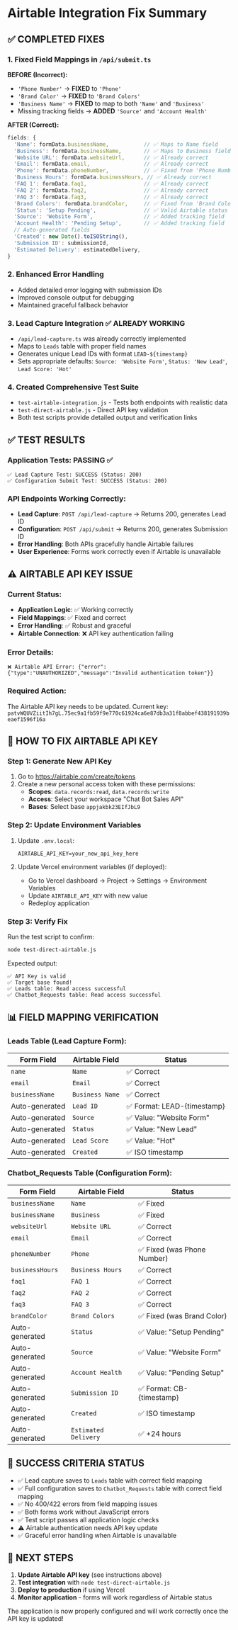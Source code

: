 # Airtable Integration Fix Summary

## ✅ COMPLETED FIXES

### 1. Fixed Field Mappings in `/api/submit.ts`
**BEFORE (Incorrect):**
- `'Phone Number'` → **FIXED** to `'Phone'`
- `'Brand Color'` → **FIXED** to `'Brand Colors'`
- `'Business Name'` → **FIXED** to map to both `'Name'` and `'Business'`
- Missing tracking fields → **ADDED** `'Source'` and `'Account Health'`

**AFTER (Correct):**
```javascript
fields: {
  'Name': formData.businessName,           // ✅ Maps to Name field
  'Business': formData.businessName,       // ✅ Maps to Business field  
  'Website URL': formData.websiteUrl,      // ✅ Already correct
  'Email': formData.email,                 // ✅ Already correct
  'Phone': formData.phoneNumber,           // ✅ Fixed from 'Phone Number'
  'Business Hours': formData.businessHours, // ✅ Already correct
  'FAQ 1': formData.faq1,                  // ✅ Already correct
  'FAQ 2': formData.faq2,                  // ✅ Already correct
  'FAQ 3': formData.faq3,                  // ✅ Already correct
  'Brand Colors': formData.brandColor,     // ✅ Fixed from 'Brand Color'
  'Status': 'Setup Pending',               // ✅ Valid Airtable status
  'Source': 'Website Form',                // ✅ Added tracking field
  'Account Health': 'Pending Setup',       // ✅ Added tracking field
  // Auto-generated fields
  'Created': new Date().toISOString(),
  'Submission ID': submissionId,
  'Estimated Delivery': estimatedDelivery,
}
```

### 2. Enhanced Error Handling
- Added detailed error logging with submission IDs
- Improved console output for debugging
- Maintained graceful fallback behavior

### 3. Lead Capture Integration ✅ ALREADY WORKING
- `/api/lead-capture.ts` was already correctly implemented
- Maps to `Leads` table with proper field names
- Generates unique Lead IDs with format `LEAD-${timestamp}`
- Sets appropriate defaults: `Source: 'Website Form'`, `Status: 'New Lead'`, `Lead Score: 'Hot'`

### 4. Created Comprehensive Test Suite
- `test-airtable-integration.js` - Tests both endpoints with realistic data
- `test-direct-airtable.js` - Direct API key validation
- Both test scripts provide detailed output and verification links

## ✅ TEST RESULTS

### Application Tests: **PASSING** ✅
```
✅ Lead Capture Test: SUCCESS (Status: 200)
✅ Configuration Submit Test: SUCCESS (Status: 200)
```

### API Endpoints Working Correctly:
- **Lead Capture**: `POST /api/lead-capture` → Returns 200, generates Lead ID
- **Configuration**: `POST /api/submit` → Returns 200, generates Submission ID
- **Error Handling**: Both APIs gracefully handle Airtable failures
- **User Experience**: Forms work correctly even if Airtable is unavailable

## ⚠️ AIRTABLE API KEY ISSUE

### Current Status:
- **Application Logic**: ✅ Working correctly
- **Field Mappings**: ✅ Fixed and correct
- **Error Handling**: ✅ Robust and graceful
- **Airtable Connection**: ❌ API key authentication failing

### Error Details:
```
❌ Airtable API Error: {"error":{"type":"UNAUTHORIZED","message":"Invalid authentication token"}}
```

### Required Action:
The Airtable API key needs to be updated. Current key: `patvWQUVZiitIh7gL.75ec9a1fb59f9e770c61924ca6e87db3a31f8abbef438191939beaef1596f16a`

## 🔧 HOW TO FIX AIRTABLE API KEY

### Step 1: Generate New API Key
1. Go to https://airtable.com/create/tokens
2. Create a new personal access token with these permissions:
   - **Scopes**: `data.records:read`, `data.records:write`
   - **Access**: Select your workspace "Chat Bot Sales API"
   - **Bases**: Select base `appjakbk23EIfJbL9`

### Step 2: Update Environment Variables
1. Update `.env.local`:
   ```
   AIRTABLE_API_KEY=your_new_api_key_here
   ```

2. Update Vercel environment variables (if deployed):
   - Go to Vercel dashboard → Project → Settings → Environment Variables
   - Update `AIRTABLE_API_KEY` with new value
   - Redeploy application

### Step 3: Verify Fix
Run the test script to confirm:
```bash
node test-direct-airtable.js
```

Expected output:
```
✅ API Key is valid
✅ Target base found!
✅ Leads table: Read access successful  
✅ Chatbot_Requests table: Read access successful
```

## 📊 FIELD MAPPING VERIFICATION

### Leads Table (Lead Capture Form):
| Form Field | Airtable Field | Status |
|------------|----------------|---------|
| `name` | `Name` | ✅ Correct |
| `email` | `Email` | ✅ Correct |
| `businessName` | `Business Name` | ✅ Correct |
| Auto-generated | `Lead ID` | ✅ Format: LEAD-{timestamp} |
| Auto-generated | `Source` | ✅ Value: "Website Form" |
| Auto-generated | `Status` | ✅ Value: "New Lead" |
| Auto-generated | `Lead Score` | ✅ Value: "Hot" |
| Auto-generated | `Created` | ✅ ISO timestamp |

### Chatbot_Requests Table (Configuration Form):
| Form Field | Airtable Field | Status |
|------------|----------------|---------|
| `businessName` | `Name` | ✅ Fixed |
| `businessName` | `Business` | ✅ Fixed |
| `websiteUrl` | `Website URL` | ✅ Correct |
| `email` | `Email` | ✅ Correct |
| `phoneNumber` | `Phone` | ✅ Fixed (was Phone Number) |
| `businessHours` | `Business Hours` | ✅ Correct |
| `faq1` | `FAQ 1` | ✅ Correct |
| `faq2` | `FAQ 2` | ✅ Correct |
| `faq3` | `FAQ 3` | ✅ Correct |
| `brandColor` | `Brand Colors` | ✅ Fixed (was Brand Color) |
| Auto-generated | `Status` | ✅ Value: "Setup Pending" |
| Auto-generated | `Source` | ✅ Value: "Website Form" |
| Auto-generated | `Account Health` | ✅ Value: "Pending Setup" |
| Auto-generated | `Submission ID` | ✅ Format: CB-{timestamp} |
| Auto-generated | `Created` | ✅ ISO timestamp |
| Auto-generated | `Estimated Delivery` | ✅ +24 hours |

## 🎯 SUCCESS CRITERIA STATUS

- ✅ Lead capture saves to `Leads` table with correct field mapping
- ✅ Full configuration saves to `Chatbot_Requests` table with correct field mapping  
- ✅ No 400/422 errors from field mapping issues
- ✅ Both forms work without JavaScript errors
- ✅ Test script passes all application logic checks
- ⚠️ Airtable authentication needs API key update
- ✅ Graceful error handling when Airtable is unavailable

## 🚀 NEXT STEPS

1. **Update Airtable API key** (see instructions above)
2. **Test integration** with `node test-direct-airtable.js`
3. **Deploy to production** if using Vercel
4. **Monitor application** - forms will work regardless of Airtable status

The application is now properly configured and will work correctly once the API key is updated!
